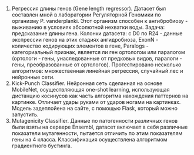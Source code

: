 1. Регрессия длины генов (Gene length regressor). Датасет был составлен мной в лаборатории Регуляторной Геномики по организму P. vanderplanki. 
Этот организм способен к ангибробиозу - выживанию в условиях абсолютной нехватки воды. Задача: предсказание длины гена. Колонки датасета: с D0 по R24 - 
данные экспрессии генов на этих стадиях ангидробиоза, ExonN - количество кодирующих элементов в гене, Paralogs - категориальный признак, является ли ген ортологом
или паралогом (ортологи - гены, унаследованные от предковых видов, паралоги - гены, преобразованные от ортологов). Протестировано несколько алгоритмов: множественная
линейная регрессия, случайный лес и нейронные сети.
2. Kick-Punch Сlassifier. Нейронная сеть сделанная на основе MobileNet, осуществляющая one-shot learning, использующая дистанцию косинусов как часть алгоритма нахождения
паттернов на картинке. Отличает удары руками от ударов ногами на картинках. Модель задеплойена на сайте, с помощью Flask, который можно запустить.
3. Mutagenicity Classifier. Данные по патогенности различных генов были взяты на сервере Ensembl, датасет включает в себя различные показатели мутагенности,
пытается отличить по этим показателям гены на 4 класса. Классификация осуществлена алгоритмом градиентного бустинга.
